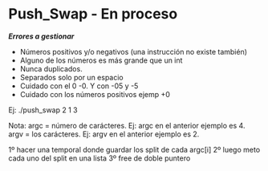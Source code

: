 # Push_Swap - En proceso

***Errores a gestionar***
- Números positivos y/o negativos (una instrucción no existe también)
- Alguno de los números es más grande que un int
- Nunca duplicados.
- Separados solo por un espacio
- Cuidado con el 0 -0. Y con -05 y -5
- Cuidado con los números positivos ejemp +0

Ej: ./push_swap 2 1 3

Nota:
	argc = número de carácteres. Ej: argc en el anterior ejemplo es 4.
	argv = los carácteres. Ej: argv en el anterior ejemplo es 2.


1º hacer una temporal donde guardar los split de cada argc[i]
2º luego meto cada uno del split en una lista
3º free de doble puntero
